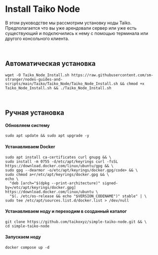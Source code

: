 # Install Taiko Node
В этом руководстве мы рассмотрим установку ноды Taiko. Предполагается что вы уже арендовали сервер или уже есть существующий и подключились к нему с помощью терминала или другого консольного клиента.

<br>

  
  ## Автоматическая установка
  
  ```
  wget -O Taiko_Node_Install.sh https://raw.githubusercontent.com/sm-stranger/nodes-guides-and-scripts/main/Taiko/Taiko_Node/Taiko_Node_Install.sh && chmod +x Taiko_Node_Install.sh && ./Taiko_Node_Install.sh
  ```

<br/>

 
  ## Ручная установка
 
  <p>
    
  #### Обновляем систему
    
  ```
  sudo apt update && sudo apt upgrade -y
  ```
  </p>

  #### Устанавливаем Docker
  
  ```
  sudo apt install ca-certificates curl gnupg && \
  sudo install -m 0755 -d/etc/apt/keyrings curl -fsSL https://download.docker.com/linux/ubuntu/gpg && \
  sudo gpg --dearmor -o/etc/apt/keyrings/docker.gpg/code> && \
  sudo chmod a+r/etc/apt/keyrings/docker.gpg && \
  echo \
    "deb [arch="$(dpkg --print-architecture)" signed-by=/etc/apt/keyrings/docker.gpg] https://download.docker.com/linux/ubuntu \
    "$(. /etc/os-release && echo "$VERSION_CODENAME")" stable" | \
  sudo tee /etc/apt/sources.list.d/docker.list > /dev/null
  ```
    
  #### Устанавливаем ноду и переходим в созданный каталог
    
  ```
  git clone https://github.com/taikoxyz/simple-taiko-node.git && \
  cd simple-taiko-node
  ```
    
  #### Запускаем ноду
    
  ```
  docker compose up -d
  ```
  

